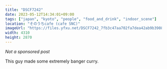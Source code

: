 ```yaml
---
title: "DSCF7242"
date: 2023-05-12T14:34:01+09:00
tags: ["japan", "kyoto", "people", "food_and_drink", "indoor_scene"]
location: "そのうちcafe (cafe SNC)"
imageUrl: "https://files.yfxu.net/DSCF7242_7fb3c47aa702fa7dea42ab9b39081c00.jpg"
width: 4310
height: 2870
---
```


*Not a sponsored post*

This guy made some extremely banger curry.